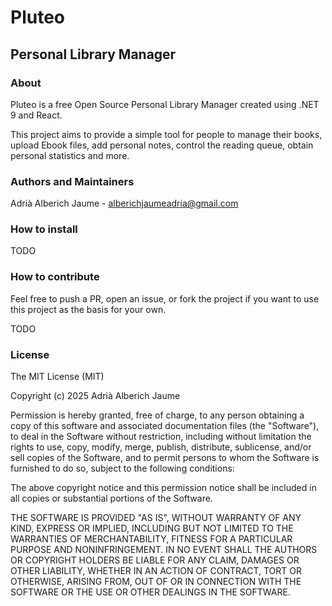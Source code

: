 # Pluteo
## Personal Library Manager

### About

Pluteo is a free Open Source Personal Library Manager created using .NET 9 and React.

This project aims to provide a simple tool for people to manage their books, upload Ebook files, add personal notes, control the reading queue, obtain personal statistics and more.

### Authors and Maintainers

Adrià Alberich Jaume - alberichjaumeadria@gmail.com

### How to install

TODO

### How to contribute

Feel free to push a PR, open an issue, or fork the project if you want to use this project as the basis for your own.

TODO

### License

The MIT License (MIT)

Copyright (c) 2025 Adrià Alberich Jaume

Permission is hereby granted, free of charge, to any person obtaining a copy
of this software and associated documentation files (the "Software"), to deal
in the Software without restriction, including without limitation the rights
to use, copy, modify, merge, publish, distribute, sublicense, and/or sell
copies of the Software, and to permit persons to whom the Software is
furnished to do so, subject to the following conditions:

The above copyright notice and this permission notice shall be included in
all copies or substantial portions of the Software.

THE SOFTWARE IS PROVIDED "AS IS", WITHOUT WARRANTY OF ANY KIND, EXPRESS OR
IMPLIED, INCLUDING BUT NOT LIMITED TO THE WARRANTIES OF MERCHANTABILITY,
FITNESS FOR A PARTICULAR PURPOSE AND NONINFRINGEMENT. IN NO EVENT SHALL THE
AUTHORS OR COPYRIGHT HOLDERS BE LIABLE FOR ANY CLAIM, DAMAGES OR OTHER
LIABILITY, WHETHER IN AN ACTION OF CONTRACT, TORT OR OTHERWISE, ARISING FROM,
OUT OF OR IN CONNECTION WITH THE SOFTWARE OR THE USE OR OTHER DEALINGS IN
THE SOFTWARE.